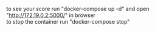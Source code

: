 to see your score run "docker-compose up -d" and open "http://172.19.0.2:5000/" in browser 
</br>to stop the container run "docker-compose stop"